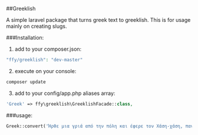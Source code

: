 ##Greeklish

A simple laravel package that turns greek text to greeklish.
This is for usage mainly on creating slugs.

###Installation:

1) add to your composer.json:
```php
"ffy/greeklish": "dev-master"
```
2) execute on your console:        
```php
composer update
```

3) add to your config/app.php aliases array:
```php
'Greek' => ffy\greeklish\GreeklishFacade::class,
```
    
###usage:
```php
Greek::convert('Ήρθε μια γριά από την πόλη και έφερε τον Χάση-χάση, παναγίτσα μου να χάσει!')
```